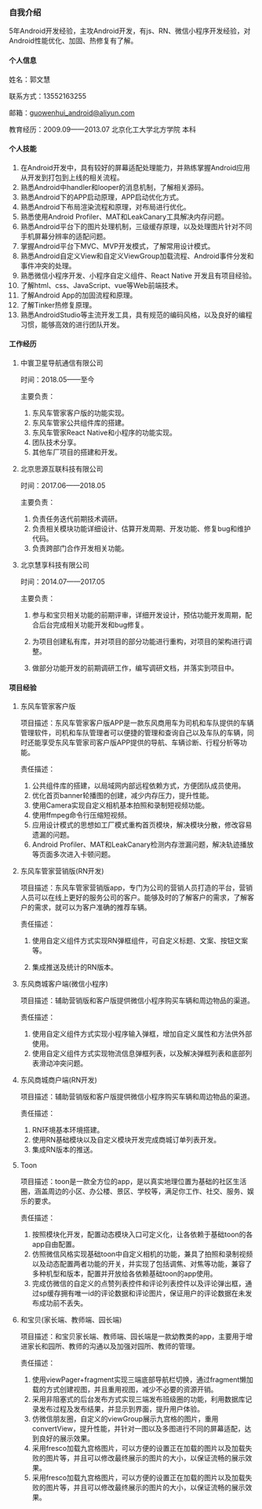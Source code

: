 ### 自我介绍
5年Android开发经验，主攻Android开发，有js、RN、微信小程序开发经验，对Android性能优化、加固、热修复有了解。

#### 个人信息

姓名：郭文慧         

联系方式：13552163255

邮箱：guowenhui_android@aliyun.com

教育经历：2009.09——2013.07   北京化工大学北方学院     本科    

#### 个人技能

1. 在Android开发中，具有较好的屏幕适配处理能力，并熟练掌握Android应用从开发到打包到上线的相关流程。
2. 熟悉Android中handler和looper的消息机制，了解相关源码。
3. 熟悉Android下的APP启动原理，APP启动优化方式。
4. 熟悉Android下布局渲染流程和原理，对布局进行优化。
5. 熟悉使用Android Profiler、MAT和LeakCanary工具解决内存问题。
6. 熟悉Android平台下的图片处理机制，三级缓存原理，以及处理图片针对不同手机屏幕分辨率的适配问题。
7. 掌握Android平台下MVC、MVP开发模式，了解常用设计模式。
8. 熟悉Android自定义View和自定义ViewGroup加载流程、Android事件分发和事件冲突的处理。
9. 熟悉微信小程序开发、小程序自定义组件、React Native 开发且有项目经验。
10. 了解html、css、JavaScript、vue等Web前端技术。
11. 了解Android App的加固流程和原理。
12. 了解Tinker热修复原理。
13. 熟悉AndroidStudio等主流开发工具，具有规范的编码风格，以及良好的编程习惯，能够高效的进行团队开发。

#### 工作经历

1. 中寰卫星导航通信有限公司

   时间：2018.05——至今

   主要负责：

   1. 东风车管家客户版的功能实现。
   2. 东风车管家公共组件库的搭建。
   3. 东风车管家React Native和小程序的功能实现。
   4. 团队技术分享。
   5. 其他车厂项目的搭建和开发。

2. 北京思源互联科技有限公司

   时间：2017.06——2018.05

   主要负责：

   1. 负责任务迭代前期技术调研。
   2. 负责相关模块功能详细设计、估算开发周期、开发功能、修复bug和维护代码。
   3. 负责跨部门合作开发相关功能。

3. 北京慧享科技有限公司

   时间：2014.07——2017.05

   主要负责：

   1. 参与和宝贝相关功能的前期评审，详细开发设计，预估功能开发周期，配合后台完成相关功能开发和bug修复。

   2. 为项目创建私有库，并对项目的部分功能进行重构，对项目的架构进行调整。

   3. 做部分功能开发的前期调研工作，编写调研文档，并落实到项目中。
   
      

#### 项目经验      

1. 东风车管家客户版

   项目描述：东风车管家客户版APP是一款东风商用车为司机和车队提供的车辆管理软件，司机和车队管理者可以便捷的管理和查询自己以及车队的车辆，同时还能享受东风车管家司客户版APP提供的导航、车辆诊断、行程分析等功能。

   责任描述：

   1. 公共组件库的搭建，以局域网内部远程依赖方式，方便团队成员使用。
   2. 优化首页banner轮播图的创建，减少内存压力，提升性能。
   3. 使用Camera实现自定义相机基本拍照和录制短视频功能。
   4. 使用ffmpeg命令行压缩短视频。
   5. 应用设计模式的思想如工厂模式重构首页模块，解决模块分散，修改容易遗漏的问题。
   6. Android Profiler、MAT和LeakCanary检测内存泄漏问题，解决轨迹播放等页面多次进入卡顿问题。

2. 东风车管家营销版(RN开发)

   项目描述：东风车管家营销版app，专门为公司的营销人员打造的平台，营销人员可以在线上更好的服务公司的客户。能够及时的了解客户的需求，了解客户的需求，就可以为客户准确的推荐车辆。

   责任描述：

   1. 使用自定义组件方式实现RN弹框组件，可自定义标题、文案、按钮文案等。

   2. 集成推送及统计的RN版本。

      

3. 东风商城客户端(微信小程序)

   项目描述：辅助营销版和客户版提供微信小程序购买车辆和周边物品的渠道。

   责任描述：

   1. 使用自定义组件方式实现小程序输入弹框，增加自定义属性和方法供外部使用。
   2. 使用自定义组件方式实现物流信息弹框列表，以及解决弹框列表和底部列表滑动冲突问题。

4. 东风商城商户端(RN开发)

   项目描述：辅助营销版和客户版提供微信小程序购买车辆和周边物品的渠道。

   责任描述：

   1. RN环境基本环境搭建。
   2. 使用RN基础模块以及自定义模块开发完成商城订单列表开发。
   3. 集成RN版本的推送。

5. Toon

   项目描述：toon是一款全方位的app，是以真实地理位置为基础的社区生活圈，涵盖周边的小区、办公楼、景区、学校等，满足你工作、社交、服务、娱乐的要求。

   责任描述：

   1. 按照模块化开发，配置动态模块入口可定义化，让各依赖于基础toon的各app自由配置。 
   2. 仿照微信风格实现基础toon中自定义相机的功能，兼具了拍照和录制视频以及动态配置两者功能的开关，并实现了包括调焦、对焦等功能，兼容了多种机型和版本，配置并开放给各依赖基础toon的app使用。 
   3. 完成仿微信的自定义的点赞列表控件和评论列表控件以及评论弹出框，通过sp缓存拥有唯一id的评论数据和评论图片，保证用户的评论数据在未发布成功前不丢失。

6. 和宝贝(家长端、教师端、园长端)

   项目描述：和宝贝家长端、教师端、园长端是一款幼教类的app，主要用于增进家长和园所、教师的沟通以及加强对园所、教师的管理。

   责任描述：

   1. 使用viewPager+fragment实现三端底部导航栏切换，通过fragment懒加载的方式创建视图，并且重用视图，减少不必要的资源开销。
   2. 采用非阻塞式的后台发布方式实现三端发布班级圈的功能，利用数据库记录发布过程及发布结果，并显示到界面，提升用户体验。
   3. 仿微信朋友圈，自定义的viewGroup展示九宫格的图片，重用convertView，提升性能，并针对一图以及多图进行不同的屏幕适配，达到良好的展示效果。
   4. 采用fresco加载九宫格图片，可以方便的设置正在加载的图片以及加载失败的图片等，并且可以修改最终展示的图片的大小，以保证流畅的展示效果。
   5. 采用fresco加载九宫格图片，可以方便的设置正在加载的图片以及加载失败的图片等，并且可以修改最终展示的图片的大小，以保证流畅的展示效果。




